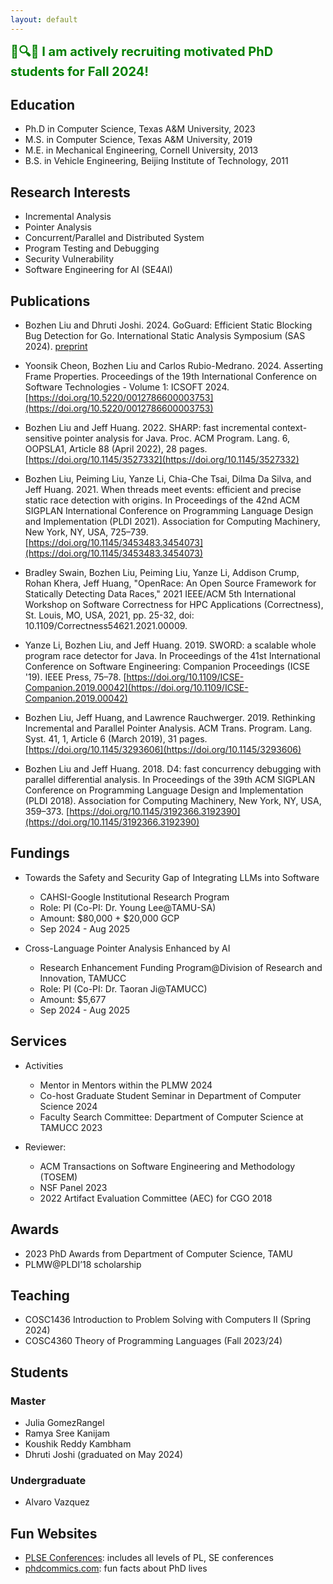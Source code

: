 ```yaml
---
layout: default
---
```


<p>
<span style="color:green;font-weight:700;font-size:20px"> 
🧐🔍👀 I am actively recruiting motivated PhD students for Fall 2024!
</span>
</p>


## Education

* Ph.D in Computer Science, Texas A&M University, 2023
* M.S. in Computer Science, Texas A&M University, 2019
* M.E. in Mechanical Engineering, Cornell University, 2013
* B.S. in Vehicle Engineering, Beijing Institute of Technology, 2011

## Research Interests

- Incremental Analysis 
- Pointer Analysis 
- Concurrent/Parallel and Distributed System 
- Program Testing and Debugging 
- Security Vulnerability
- Software Engineering for AI (SE4AI)

## Publications 

- Bozhen Liu and Dhruti Joshi. 2024. GoGuard: Efficient Static Blocking Bug Detection for Go. International Static Analysis Symposium (SAS 2024). [preprint](https://www.dropbox.com/scl/fi/456bvi44jyzwtfpf8sz95/149950217-copy.pdf?rlkey=6gwjhf0zii1xxmn5mafx5ygcn&e=1&dl=0) 

- Yoonsik Cheon, Bozhen Liu and Carlos Rubio-Medrano. 2024. Asserting Frame Properties. Proceedings of the 19th International Conference on Software Technologies - Volume 1: ICSOFT 2024. [https://doi.org/10.5220/0012786600003753](https://doi.org/10.5220/0012786600003753)

- Bozhen Liu and Jeff Huang. 2022. SHARP: fast incremental context-sensitive pointer analysis for Java. Proc. ACM Program. Lang. 6, OOPSLA1, Article 88 (April 2022), 28 pages. [https://doi.org/10.1145/3527332](https://doi.org/10.1145/3527332)

- Bozhen Liu, Peiming Liu, Yanze Li, Chia-Che Tsai, Dilma Da Silva, and Jeff Huang. 2021. When threads meet events: efficient and precise static race detection with origins. In Proceedings of the 42nd ACM SIGPLAN International Conference on Programming Language Design and Implementation (PLDI 2021). Association for Computing Machinery, New York, NY, USA, 725–739. [https://doi.org/10.1145/3453483.3454073](https://doi.org/10.1145/3453483.3454073)

- Bradley Swain, Bozhen Liu, Peiming Liu, Yanze Li, Addison Crump, Rohan Khera, Jeff Huang, "OpenRace: An Open Source Framework for Statically Detecting Data Races," 2021 IEEE/ACM 5th International Workshop on Software Correctness for HPC Applications (Correctness), St. Louis, MO, USA, 2021, pp. 25-32, doi: 10.1109/Correctness54621.2021.00009.

- Yanze Li, Bozhen Liu, and Jeff Huang. 2019. SWORD: a scalable whole program race detector for Java. In Proceedings of the 41st International Conference on Software Engineering: Companion Proceedings (ICSE '19). IEEE Press, 75–78. [https://doi.org/10.1109/ICSE-Companion.2019.00042](https://doi.org/10.1109/ICSE-Companion.2019.00042)

- Bozhen Liu, Jeff Huang, and Lawrence Rauchwerger. 2019. Rethinking Incremental and Parallel Pointer Analysis. ACM Trans. Program. Lang. Syst. 41, 1, Article 6 (March 2019), 31 pages. [https://doi.org/10.1145/3293606](https://doi.org/10.1145/3293606)

- Bozhen Liu and Jeff Huang. 2018. D4: fast concurrency debugging with parallel differential analysis. In Proceedings of the 39th ACM SIGPLAN Conference on Programming Language Design and Implementation (PLDI 2018). Association for Computing Machinery, New York, NY, USA, 359–373. [https://doi.org/10.1145/3192366.3192390](https://doi.org/10.1145/3192366.3192390)


## Fundings
- Towards the Safety and Security Gap of Integrating LLMs into Software
  - CAHSI-Google Institutional Research Program 
  - Role: PI (Co-PI: Dr. Young Lee@TAMU-SA)
  - Amount: $80,000 + $20,000 GCP
  - Sep 2024 - Aug 2025

- Cross-Language Pointer Analysis Enhanced by AI
  - Research Enhancement Funding Program@Division of Research and Innovation, TAMUCC
  - Role: PI (Co-PI: Dr. Taoran Ji@TAMUCC)
  - Amount: $5,677
  - Sep 2024 - Aug 2025


## Services
- Activities
  - Mentor in Mentors within the PLMW 2024 
  <!-- - Chair Search Committee: Department of Computer Science at TAMUCC 2024 -->
  - Co-host Graduate Student Seminar in Department of Computer Science 2024
  - Faculty Search Committee: Department of Computer Science at TAMUCC 2023
  


- Reviewer:
  - ACM Transactions on Software Engineering and Methodology (TOSEM) 
  - NSF Panel 2023
  - 2022 Artifact Evaluation Committee (AEC) for CGO 2018

## Awards
- 2023 PhD Awards from Department of Computer Science, TAMU 
- PLMW@PLDI’18 scholarship

## Teaching 
- COSC1436 Introduction to Problem Solving with Computers II (Spring 2024)
- COSC4360 Theory of Programming Languages (Fall 2023/24)

## Students 
### Master
- Julia GomezRangel 
- Ramya Sree Kanijam
- Koushik Reddy Kambham 
- Dhruti Joshi (graduated on May 2024)

### Undergraduate
- Alvaro Vazquez 

## Fun Websites
- [PLSE Conferences](https://taoxie.cs.illinois.edu/seconferences.htm): includes all levels of PL, SE conferences
- [phdcommics.com](https://phdcomics.com/comics/most_popular.php): fun facts about PhD lives
